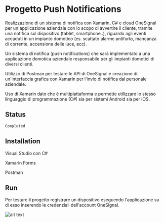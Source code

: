 # Progetto Push Notifications


Realizzazione di un sistema di notifica con Xamarin, C# e cloud OneSignal per un'applicazione aziendale con lo scopo di avvertire il cliente, tramite
una notifica sul dispositivo (tablet, smartphone..), riguardo agli eventi accaduti in un impianto domotico (es. scattato alarme antifurto, mancanza 
di corrente, accensione delle luce, ecc).

Un sistema di notifica (push notifications) che sarà implementato a una applicazione domotica aziendale responsabile per gli impianti domotici di diversi clienti.

Utilizzo di Postman per testare le API di OneSignal e creazione di un'interfaccia grafica con Xamarin per l'invio di notifica dal personale aziendale.

Uso di Xamarin dato che è multipiattaforma e permette utilizzare lo stesso linguaggio di programmazione (C#) sia per sistemi Android sia per iOS.


## Status

```
Completed
```

## Installation

Visual Studio con C#

Xamarin Forms

Postman


## Run

Per testare il  progetto registrare un dispositivo eseguendo l'applicazione su di esso inserendo le credenziali dell'account OneSignal.


![alt text](http://url/to/img.png)
  
